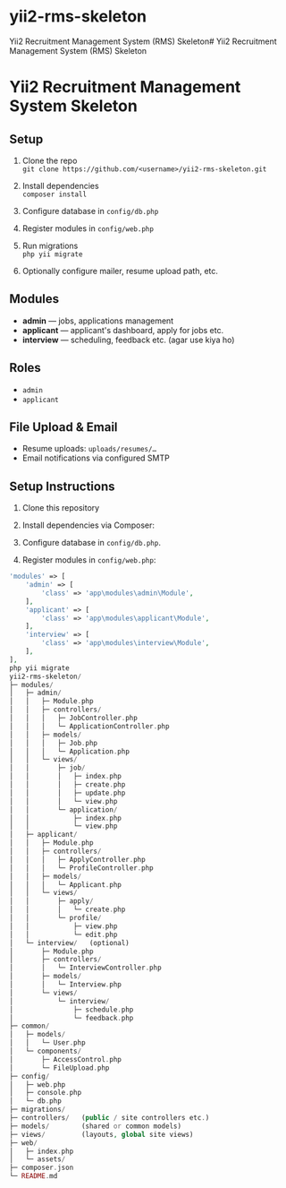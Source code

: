 # yii2-rms-skeleton
Yii2 Recruitment Management System (RMS) Skeleton# Yii2 Recruitment Management System (RMS) Skeleton
# Yii2 Recruitment Management System Skeleton

## Setup

1. Clone the repo  
   `git clone https://github.com/<username>/yii2‑rms‑skeleton.git`

2. Install dependencies  
   `composer install`

3. Configure database in `config/db.php`

4. Register modules in `config/web.php`

5. Run migrations  
   `php yii migrate`

6. Optionally configure mailer, resume upload path, etc.

## Modules

- **admin** — jobs, applications management  
- **applicant** — applicant's dashboard, apply for jobs etc.  
- **interview** — scheduling, feedback etc. (agar use kiya ho)

## Roles

- `admin`  
- `applicant`

## File Upload & Email

- Resume uploads: `uploads/resumes/…`  
- Email notifications via configured SMTP


## Setup Instructions

1. Clone this repository



2. Install dependencies via Composer:


3. Configure database in `config/db.php`.

4. Register modules in `config/web.php`:

```php
'modules' => [
    'admin' => [
        'class' => 'app\modules\admin\Module',
    ],
    'applicant' => [
        'class' => 'app\modules\applicant\Module',
    ],
    'interview' => [
        'class' => 'app\modules\interview\Module',
    ],
],
php yii migrate
yii2‑rms‑skeleton/
├─ modules/
│   ├─ admin/
│   │   ├─ Module.php
│   │   ├─ controllers/
│   │   │   ├─ JobController.php
│   │   │   └─ ApplicationController.php
│   │   ├─ models/
│   │   │   ├─ Job.php
│   │   │   └─ Application.php
│   │   └─ views/
│   │       ├─ job/
│   │       │   ├─ index.php
│   │       │   ├─ create.php
│   │       │   ├─ update.php
│   │       │   └─ view.php
│   │       └─ application/
│   │           ├─ index.php
│   │           └─ view.php
│   ├─ applicant/
│   │   ├─ Module.php
│   │   ├─ controllers/
│   │   │   ├─ ApplyController.php
│   │   │   └─ ProfileController.php
│   │   ├─ models/
│   │   │   └─ Applicant.php
│   │   └─ views/
│   │       ├─ apply/
│   │       │   └─ create.php
│   │       └─ profile/
│   │           ├─ view.php
│   │           └─ edit.php
│   └─ interview/   (optional)
│       ├─ Module.php
│       ├─ controllers/
│       │   └─ InterviewController.php
│       ├─ models/
│       │   └─ Interview.php
│       └─ views/
│           └─ interview/
│               ├─ schedule.php
│               └─ feedback.php
├─ common/
│   ├─ models/
│   │   └─ User.php
│   └─ components/
│       ├─ AccessControl.php
│       └─ FileUpload.php
├─ config/
│   ├─ web.php
│   ├─ console.php
│   └─ db.php
├─ migrations/
├─ controllers/   (public / site controllers etc.)
├─ models/        (shared or common models)
├─ views/         (layouts, global site views)
├─ web/
│   ├─ index.php
│   └─ assets/
├─ composer.json
└─ README.md

